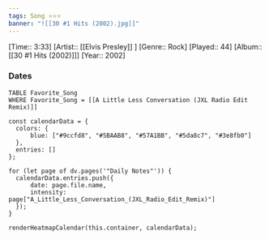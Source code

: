 ```yaml
---
tags: Song ⭐⭐⭐ 
banner: "![[30 #1 Hits (2002).jpg]]"
---
```

[Time:: 3:33]
[Artist:: [[Elvis Presley]] ]
[Genre:: Rock]
[Played:: 44]
[Album:: [[30 #1 Hits (2002)]]]
[Year:: 2002]
### Dates
````dataview
TABLE Favorite_Song
WHERE Favorite_Song = [[A Little Less Conversation (JXL Radio Edit Remix)]]
````

  ```dataviewjs
const calendarData = { 
	colors: { 
		blue: ["#9ccfd8", "#5BAAB8", "#57A1BB", "#5da8c7", "#3e8fb0"] 
	}, 
	entries: [] 
}; 

for (let page of dv.pages('"Daily Notes"')) { 
	calendarData.entries.push({ 
		date: page.file.name, 
		intensity: page["A_Little_Less_Conversation_(JXL_Radio_Edit_Remix)"]
	}); 
} 

renderHeatmapCalendar(this.container, calendarData);
```
